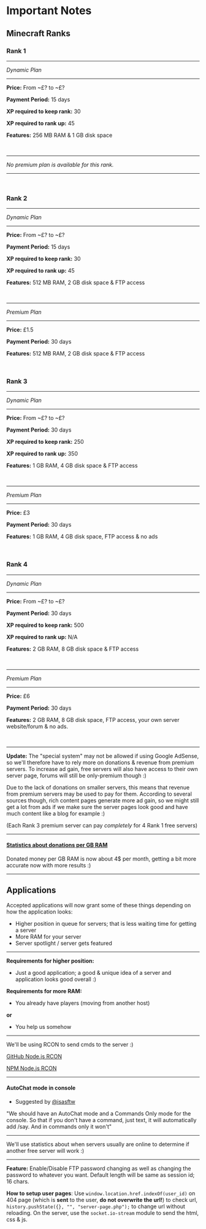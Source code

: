 # Important Notes
Minecraft Ranks
----------------

### Rank 1

--------

*Dynamic Plan*

--------

**Price:** From ~£? to ~£?

**Payment Period:** 15 days

**XP required to keep rank:** 30

**XP required to rank up:** 45

**Features:** 256 MB RAM & 1 GB disk space

<br />

--------

*No premium plan is available for this rank.*

--------

<br />

### Rank 2

--------

*Dynamic Plan*

--------

**Price:** From ~£? to ~£?

**Payment Period:** 15 days

**XP required to keep rank:** 30

**XP required to rank up:** 45

**Features:** 512 MB RAM, 2 GB disk space & FTP access

<br />

--------

*Premium Plan*

--------

**Price:** £1.5

**Payment Period:** 30 days

**Features:** 512 MB RAM, 2 GB disk space & FTP access

<br />

### Rank 3

--------

*Dynamic Plan*

--------

**Price:** From ~£? to ~£?

**Payment Period:** 30 days

**XP required to keep rank:** 250

**XP required to rank up:** 350

**Features:** 1 GB RAM, 4 GB disk space & FTP access

<br />

--------

*Premium Plan*

--------

**Price:** £3

**Payment Period:** 30 days

**Features:** 1 GB RAM, 4 GB disk space, FTP access & no ads

<br />

### Rank 4

--------

*Dynamic Plan*

--------

**Price:** From ~£? to ~£?

**Payment Period:** 30 days

**XP required to keep rank:** 500

**XP required to rank up:** N/A

**Features:** 2 GB RAM, 8 GB disk space & FTP access

<br />

--------

*Premium Plan*

--------

**Price:** £6

**Payment Period:** 30 days

**Features:** 2 GB RAM, 8 GB disk space, FTP access, your own server website/forum & no ads.

<br />

--------

**Update:** The "special system" may not be allowed if using Google AdSense, so we'll therefore have to rely more on donations & revenue from premium servers. To increase ad gain, free servers will also have access to their own server page, forums will still be only-premium though :)

Due to the lack of donations on smaller servers, this means that revenue from premium servers may be used to pay for them. According to several sources though, rich content pages generate more ad gain, so we might still get a lot from ads if we make sure the server pages look good and have much content like a blog for example :)

(Each Rank 3 premium server can pay *completely* for 4 Rank 1 free servers)

--------

#### [Statistics about donations per GB RAM](http://www.planetminecraft.com/forums/how-many-donations-your-minecraft-server-you-get-t551696.html)
Donated money per GB RAM is now about 4$ per month, getting a bit more accurate now with more results :)

--------

Applications
-------------
Accepted applications will now grant some of these things depending on how the application looks:
- Higher position in queue for servers; that is less waiting time for getting a server
- More RAM for your server
- Server spotlight / server gets featured

--------

**Requirements for higher position:**
- Just a good application; a good & unique idea of a server and application looks good overall :)

**Requirements for more RAM:**
- You already have players (moving from another host)

**or**

- You help us somehow

--------

We'll be using RCON to send cmds to the server :)

[GitHub Node.js RCON](https://github.com/pushrax/node-rcon)

[NPM Node.js RCON](https://www.npmjs.com/package/rcon)

--------

#### AutoChat mode in console
- Suggested by [@isasftw](https://github.com/isasftw)

"We should have an AutoChat mode and a Commands Only mode for the console. So that if you don't have a command, just text, it will automatically add /say. And in commands only it won't"

--------

We'll use statistics about when servers usually are online to determine if another free server will work :)

--------

**Feature:** Enable/Disable FTP password changing as well as changing the password to whatever you want. Default length will be same as session id; 16 chars.

**How to setup user pages**: Use `window.location.href.indexOf(user_id)` on 404 page (which is **sent** to the user, **do not overwrite the url!**) to check url, `history.pushState({}, "", "server-page.php");` to change url without reloading. On the server, use the `socket.io-stream` module to send the html, css & js.
